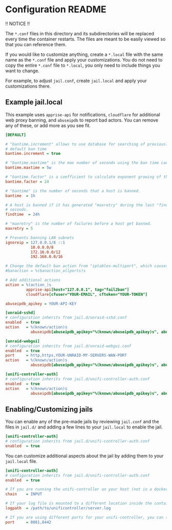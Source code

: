 # Configuration README

!! NOTICE !!

The `*.conf` files in this directory and its subdirectories will be replaced every time the container restarts. The files are meant to be easily viewed so that you can reference them.

If you would like to customize anything, create a `*.local` file with the same name as the `*.conf` file and apply your customizations. You do not need to copy the entire `*.conf` file to `*.local`, you only need to include things you want to change.

For example, to adjust `jail.conf`, create `jail.local` and apply your customizations there.

## Example jail.local

This example uses `apprise-api` for notifications, `cloudflare` for additional web proxy banning, and `abuseipdb` to report bad actors. You can remove any of these, or add more as you see fit.

```ini
[DEFAULT]

# "bantime.increment" allows to use database for searching of previously banned ip's to increase a
# default ban time
bantime.increment = true

# "bantime.maxtime" is the max number of seconds using the ban time can reach (doesn't grow further)
bantime.maxtime = 5w

# "bantime.factor" is a coefficient to calculate exponent growing of the formula or common multiplier
bantime.factor = 24

# "bantime" is the number of seconds that a host is banned.
bantime  = 1h

# A host is banned if it has generated "maxretry" during the last "findtime"
# seconds.
findtime  = 24h

# "maxretry" is the number of failures before a host get banned.
maxretry = 5

# Prevents banning LAN subnets
ignoreip = 127.0.0.1/8 ::1
           10.0.0.0/8
           172.16.0.0/12
           192.168.0.0/16

# Change the default ban action from "iptables-multiport", which causes issues on some platforms, to "iptables-allports".
#banaction = %(banaction_allports)s

# Add additional actions
action = %(action_)s
         apprise-api[host="127.0.0.1", tag="fail2ban"]
         cloudflare[cfuser="YOUR-EMAIL", cftoken="YOUR-TOKEN"]

abuseipdb_apikey = YOUR-API-KEY

[unraid-sshd]
# configuration inherits from jail.d/unraid-sshd.conf
enabled  = true
action   = %(known/action)s
           abuseipdb[abuseipdb_apikey="%(known/abuseipdb_apikey)s", abuseipdb_category="18,22"]

[unraid-webgui]
# configuration inherits from jail.d/unraid-webgui.conf
enabled  = true
port     = http,https,YOUR-UNRAID-MY-SERVERS-WAN-PORT
action   = %(known/action)s
           abuseipdb[abuseipdb_apikey="%(known/abuseipdb_apikey)s", abuseipdb_category="18,21"]

[unifi-controller-auth]
# configuration inherits from jail.d/unifi-controller-auth.conf
enabled  = true
action   = %(known/action)s
           abuseipdb[abuseipdb_apikey="%(known/abuseipdb_apikey)s", abuseipdb_category="18,21"]
```

## Enabling/Customizing jails

You can enable any of the pre-made jails by reviewing `jail.conf` and the files in `jail.d/` and adding a few lines to your `jail.local` to enable the jail.

```ini
[unifi-controller-auth]
# configuration inherits from jail.d/unifi-controller-auth.conf
enabled  = true
```

You can customize additional aspects about the jail by adding them to your `jail.local` file.

```ini
[unifi-controller-auth]
# configuration inherits from jail.d/unifi-controller-auth.conf
enabled  = true

# If you are running the unifi-controller on your host (not in a docker container) you can change the chain to INPUT
chain    = INPUT

# If your log file is mounted to a different location inside the container, you can specify the path that the container will see your log file
logpath  = /path/to/unificontroller/server.log

# If you are using different ports for your unifi-controller, you can specify the ports you use
port     = 8081,8442
```
